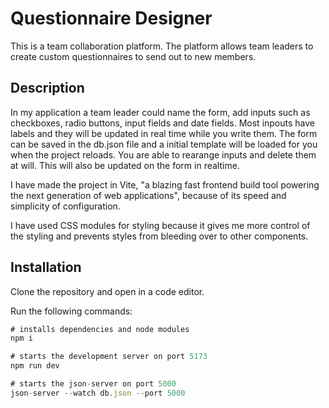 # Questionnaire Designer

This is a team collaboration platform. The platform allows team leaders to create custom questionnaires to send out to new members.

## Description

In my application a team leader could name the form, add inputs such as checkboxes, radio buttons, input fields and date fields. Most inpouts have labels and they will be updated in real time while you write them.
The form can be saved in the db.json file and a initial template will be loaded for you when the project reloads.
You are able to rearange inputs and delete them at will. This will also be updated on the form in realtime.

I have made the project in Vite, "a blazing fast frontend build tool powering the next generation of web applications", because of its speed and simplicity of configuration.

I have used CSS modules for styling because it gives me more control of the styling and prevents styles from bleeding over to other components.

## Installation

Clone the repository and open in a code editor.

Run the following commands:

```javascript
# installs dependencies and node modules
npm i

# starts the development server on port 5173
npm run dev

# starts the json-server on port 5000
json-server --watch db.json --port 5000

```

